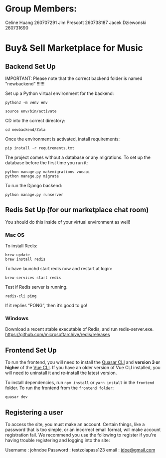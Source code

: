 # Group Members:
Celine Huang 260707291
Jim Prescott 260738187
Jacek Dziewonski 260731690

# Buy& Sell Marketplace for Music

## Backend Set Up

IMPORTANT:
Please note that the correct backend folder is named "newbackend" !!!!!!

Set up a Python virtual environment for the backend:

```
python3 -m venv env

source env/bin/activate
```
CD into the correct directory:

```
cd newbackend/Zola
```
Once the environment is activated, install requirements:

```
pip install -r requirements.txt
```

The project comes without a database or any migrations.
To set up the database before the first time you run it:

```
python manage.py makemigrations vueapi
python manage.py migrate
```

To run the Django backend:
```
python manage.py runserver
```

## Redis Set Up (for our marketplace chat room)
You should do this inside of your virtual environment as well!

### Mac OS
To install Redis:
```
brew update
brew install redis
```
To have launchd start redis now and restart at login:
```
brew services start redis
```
Test if Redis server is running.

```
redis-cli ping
```
If it replies “PONG”, then it’s good to go!

### Windows
Download a recent stable executable of Redis, and run redis-server.exe.
https://github.com/microsoftarchive/redis/releases

## Frontend Set Up

To run the frontend, you will need to install the [Quasar CLI](https://quasar.dev/quasar-cli/installation) and **version 3 or higher** of the [Vue CLI](https://cli.vuejs.org/guide/installation.html). If you have an older version of Vue CLI installed, you will need to uninstall it and re-install the latest version.

To install dependencies, run `npm install` or `yarn install` in the `frontend` folder. To run the frontend from the `frontend folder`:

```
quasar dev
```

## Registering a user

To access the site, you must make an account.
Certain things, like a password that is too simple, or an incorrect email format, will make account registration fail.
We recommend you use the following to register if you're having trouble registering and logging into the site:

Username : johndoe
Password : testzolapass123
email : jdoe@gmail.com

